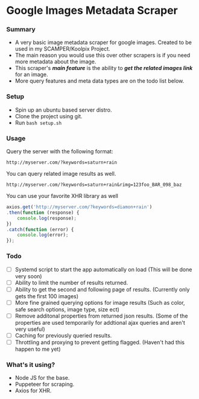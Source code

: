 # Google Images Metadata Scraper

### Summary
- A very basic image metadata scraper for google images. Created to be used in my SCAMPER/Koolpix Project.
- The main reason you would use this over other scrapers is if you need more metadata about the image.
- This scraper's ***main feature*** is the ability to ***get the related images link*** for an image.
- More query features and meta data types are on the todo list below.

### Setup
- Spin up an ubuntu based server distro.
- Clone the project using git.
- Run `bash setup.sh`

### Usage
Query the server with the following format:

`http://myserver.com/?keywords=saturn+rain`

You can query related image results as well.

`http://myserver.com/?keywords=saturn+rain&rimg=123foo_BAR_098_baz`

You can use your favorite XHR library as well

```javascript
axios.get('http://myserver.com/?keywords=diamon+rain')
.then(function (response) {
    console.log(response);
})
.catch(function (error) {
    console.log(error);
});
```
### 
### Todo
- [ ] Systemd script to start the app automatically on load (This will be done very soon)
- [ ] Ability to limit the number of results returned.
- [ ] Ability to get the second and following page of results. (Currently only gets the first 100 images)
- [ ] More fine grained querying options for image results (Such as color, safe search options, image type, size ect)
- [ ] Remove additonal properties from returned json results. (Some of the properties are used temporarily for addtional ajax queries and aren't very useful)
- [ ] Caching for previously queried results.
- [ ] Throttling and proxying to prevent getting flagged. (Haven't had this happen to me yet)

### 
### What's it using?
- Node JS for the base.
- Puppeteer for scraping.
- Axios for XHR.
